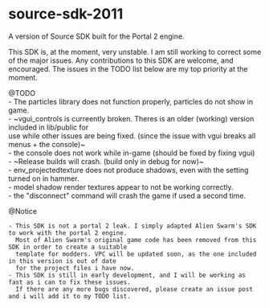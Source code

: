 # source-sdk-2011
A version of Source SDK built for the Portal 2 engine.

This SDK is, at the moment, very unstable. I am still working to correct some of the major issues.
Any contributions to this SDK are welcome, and encouraged. The issues in the TODO list below are 
my top priority at the moment.

@TODO<br>
	- The particles library does not function properly, particles do not show in game.<br>
	- ~vgui_controls is curreently broken. Theres is an older (working) version included in lib/public for<br>
	  use while other issues are being fixed. (since the issue with vgui breaks all menus + the console)~<br>
	- the console does not work while in-game (should be fixed by fixing vgui)<br>
	- ~Release builds will crash. (build only in debug for now)~<br>
	- env_projectedtexture does not produce shadows, even with the setting turned on in hammer.<br>
	- model shadow render textures appear to not be working correctly.<br>
	- the "disconnect" command will crash the game if used a second time.<br>

@Notice

	- This SDK is not a portal 2 leak. I simply adapted Alien Swarm's SDK to work with the portal 2 engine.
	  Most of Alien Swarm's original game code has been removed from this SDK in order to create a suitable
	  template for modders. VPC will be updated soon, as the one included in this version is out of date 
	  for the project files i have now.
	- This SDK is still in early development, and I will be working as fast as i can to fix these issues. 
	  If there are any more bugs discovered, please create an issue post and i will add it to my TODO list.

